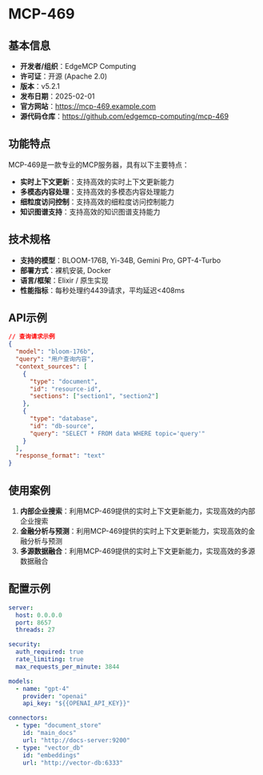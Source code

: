# MCP-469

## 基本信息

- **开发者/组织**：EdgeMCP Computing
- **许可证**：开源 (Apache 2.0)
- **版本**：v5.2.1
- **发布日期**：2025-02-01
- **官方网站**：https://mcp-469.example.com
- **源代码仓库**：https://github.com/edgemcp-computing/mcp-469

## 功能特点

MCP-469是一款专业的MCP服务器，具有以下主要特点：

- **实时上下文更新**：支持高效的实时上下文更新能力
- **多模态内容处理**：支持高效的多模态内容处理能力
- **细粒度访问控制**：支持高效的细粒度访问控制能力
- **知识图谱支持**：支持高效的知识图谱支持能力


## 技术规格

- **支持的模型**：BLOOM-176B, Yi-34B, Gemini Pro, GPT-4-Turbo
- **部署方式**：裸机安装, Docker
- **语言/框架**：Elixir / 原生实现
- **性能指标**：每秒处理约4439请求，平均延迟<408ms

## API示例

```json
// 查询请求示例
{
  "model": "bloom-176b",
  "query": "用户查询内容",
  "context_sources": [
    {
      "type": "document",
      "id": "resource-id",
      "sections": ["section1", "section2"]
    },
    {
      "type": "database",
      "id": "db-source",
      "query": "SELECT * FROM data WHERE topic='query'"
    }
  ],
  "response_format": "text"
}
```

## 使用案例

1. **内部企业搜索**：利用MCP-469提供的实时上下文更新能力，实现高效的内部企业搜索
2. **金融分析与预测**：利用MCP-469提供的实时上下文更新能力，实现高效的金融分析与预测
3. **多源数据融合**：利用MCP-469提供的实时上下文更新能力，实现高效的多源数据融合


## 配置示例

```yaml
server:
  host: 0.0.0.0
  port: 8657
  threads: 27

security:
  auth_required: true
  rate_limiting: true
  max_requests_per_minute: 3844

models:
  - name: "gpt-4"
    provider: "openai"
    api_key: "${{OPENAI_API_KEY}}"

connectors:
  - type: "document_store"
    id: "main_docs"
    url: "http://docs-server:9200"
  - type: "vector_db"
    id: "embeddings"
    url: "http://vector-db:6333"
```